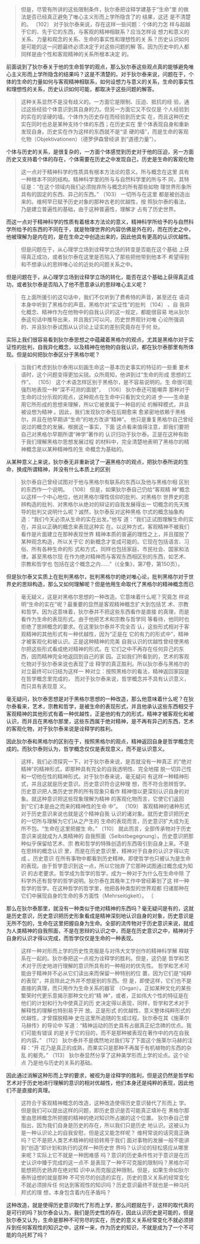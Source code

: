 <blockquote data-pid="3zX_kxgN">但是，尽管有所讲的这些限制条件，狄尔泰把诠释学建基于“生命”里 的做法是否已经真正避免了唯心主义形而上学所隐含了的 结果，这还 是不清楚的。 〔102〕 对于狄尔泰来说，存在这样一些问题：个体的力怎 样与超越于它的、先于它的东西，与客观的精神相联系？应当怎样设 想力和意义的关系、力量和观念的关系、生命的事实性和理想性的关 系？历史认识如何是可能的这一问题最终必须决定于对这些问题的解 答。因为历史中的人都同样是由个性和客观精神的关系所根本决定 的。 </blockquote><p data-pid="IcuHdbyL">前面说到了狄尔泰关于他的生命哲学的观点，那么狄尔泰这些观点真的能够避免唯心主义形而上学所隐含的结果吗？这是不清楚的。对于狄尔泰来说，问题在于，个体的生命的力量如何与客观精神相联系，如何设想力与意义的关系，生命的事实性和理想性的关系，历史认识如何可能，都取决于这些问题的解答。</p><blockquote data-pid="vTHm0nTw">这种关系显然不是没有歧义的。一方面它是限制、压迫、抵抗的经 验，通过这些经验个体意识到其自身的力。但另一方面它又不仅仅是 个人经验到的实在的坚硬的墙。个体作为历史存在而经验到历史实 在，而且这种历史实在同时也总是某种支持个体的东西；在历史实在 里个体表现自身和重新发现自身。历史实在作为这样的东西就不是“坚 硬的墙”，而是生命的客观化物（Objektivationen）（德罗伊森曾经讲 到“道德力量”）。 </blockquote><p data-pid="9rBEzVMk">个体与历史的关系，是很复杂的，一方面个体感觉到历史对于他的压迫，另一方面历史又支持着个体的存在，个体需要在历史之中发现自己，历史是生命的客观化物</p><blockquote data-pid="l44ZJ2TA">这一点对于精神科学的性质具有根本方法论的意义。所与概念在这里 具有一种根本不同的结构。精神科学里的所与与自然科学里的所与不 同，其特征是：“在这个领域内我们必须抛弃所与概念的所有那些如物 理世界形象所具有的固定的东西、异己的东西。” 〔103〕 一切所与在这里 都是被创造出来的。维柯早已赋予历史对象的那种古老的优越性，按 照狄尔泰的看法，乃是建立普遍性的基础，由于这种普遍性，理解才 占有了历史世界。</blockquote><p data-pid="jzDpje0R">而这一点对于精神科学的性质有着根本方法论的意义，精神科学所给予的与自然科学所给予的东西的不同在于，就是物理世界的内容仿佛是外在的，而在历史之中，他被理解为是内在的，是在生命之中创造出来的，因此他具有更高的认识优越性。</p><blockquote data-pid="PhLnDglP">但是问题在于，从心理学立场到诠释学立场的转变是否能在这个基础 上获得真正成功，或者狄尔泰在这里是否陷入了那些把他带到他本不 希望得到和不想承认的思辨唯心论的近处的问题关系之中。</blockquote><p data-pid="4hqcIJV4">但是问题在于，从心理学立场到诠释学立场的转化，能否在这个基础上获得真正成功，或者狄尔泰是否陷入了他不愿意承认的思辩唯心主义呢？</p><blockquote data-pid="JJf_Ej0F">在上面所援引的这句话中，我们不仅听到了费希特的声音，甚至还在 语词本身中听到了黑格尔的声音。黑格尔对“实证性”的批判 〔104〕 、自 我异化概念、精神作为在他物中的自我认识的这一规定，都能很容易 地从狄尔泰这句话中推导出来，并且我们可以问，历史世界观针对唯 心论所强调的、并且狄尔泰试图从认识论上证实的差别究竟存在于何 处。 </blockquote><p data-pid="HIHHmwWo">实际上我们很容易看到狄尔泰思想之中蕴藏着黑格尔的观点，尤其是黑格尔对于实证性的批判，自我异化概念，以及精神在他物的自我认识，都在狄尔泰那里有所体现。但是如何把狄尔泰区分于黑格尔呢？</p><blockquote data-pid="kU6r3JZJ">当我们考虑到狄尔泰用以刻画生命这一基本历史事实的特征的一些重 要术语时，这个问题变得更加尖锐。众所周知，他讲到过“生命的形成 思想的工作”。 〔105〕 这个术语怎样区别于黑格尔，是不容易说明的。生 命很可能强烈地表现一种“深不可测的面貌”， 〔106〕 狄尔泰还可能嘲弄 那种对于生命的过分乐观的观点，这种观点在生命中只看到文化的进 步——生命是用它所形成的思想来理解，所以它被隶属于一种目的论 的解释模式，并且被设想为精神 。因此，我们发现狄尔泰在后期愈来 愈紧密地依赖于黑格尔，并且在他早期讲“生命”的地方改讲“精神”。 他只是重复黑格尔自己曾经说过的概念的发展。根据这一事实，下面 这点看来值得注意，即我们要把自己对黑格尔早期所谓“神学”著作的 认识归功于狄尔泰。正是在这种有助于我们理解黑格尔思想发展过程 的材料中，完全清楚地表明了黑格尔的精神概念是以某种精神性的生 命概念为基础的。</blockquote><p data-pid="dl1Rf3rU">从某种意义上来说，狄尔泰无非重新说了一遍黑格尔的观点，把狄尔泰所说的生命，换成所谓精神，并没有什么本质上的区别</p><blockquote data-pid="JnuR3zBU">狄尔泰自己曾经试图对于他与黑格尔有联系的东西以及他与黑格尔相 区别的东西作一个说明。 〔108〕 但是，如果狄尔泰自己仍给“客观精 神”概念以这样一个中心地位，他对黑格尔理性信仰的批判、对黑格尔 世界史的思辨构造的批判、对黑格尔从绝对的辩证的自我发展得出一 切概念的先天推导的批判又说明什么呢？诚然，狄尔泰反对这种黑格 尔式的概念抽象构造：“我们今天必须从生命的实在出发。”他写 道：“我们正试图理解生命的实在，并且以正确的概念来表现这种实 在。以这种方式，客观精神不被我们看作是片面建立在那种表现世界 精神本质的普遍的理性之上，并且摆脱了某种观念构造，所以关于它 的新概念才变成可能的。它现在包括语言、习俗、所有各种生命的形 式和方式，同样也包括家庭、市民社会、国家和法律。甚至黑格尔现 在作为绝对精神而与客观东西相区别的东西，如艺术、宗教和哲学也 包括在这个概念之内……”（《全集》，第7卷，第150页）。</blockquote><p data-pid="-D8gVHQT">但是狄尔泰又实质上在批判黑格尔，批判黑格尔的绝对唯心论，批判黑格尔对于世界史的思辩构造，那么又如何理解呢？但是他用生命取代了黑格尔的精神概念而已</p><blockquote data-pid="YtqEXgv3">毫无疑义，这是对黑格尔思想的一种改造。它意味着什么呢？究竟怎 样说明“生命的实在”呢？最重要的显然是客观精神概念扩大到包括艺 术、宗教和哲学。因为这意味着，狄尔泰并不把这些东西看作是直接 的真理，而是看作为生命的表现形式。由于他把艺术和宗教与哲学同 等看待，他同时也拒绝了思辨概念的要求。在这里狄尔泰并不完全否 认，这些形式相对于客观精神的其他形式有一种优越性，因为“正是在 它的有力的形式中”，精神才被客观化和被认识。正是这种精神的完美 自我认识的优越性曾经使黑格尔把这些形式看成绝对精神的形式。在 它们之中不再存在任何异己的东西，因而精神完全地返回到自己的家 园。正如我们所看到的，艺术的客观化物对于狄尔泰来说也表现了诠 释学的真正胜利。所以狄尔泰与黑格尔的对立最终可以归结为这样一 种对立：按照黑格尔的看法，精神返回家园是在哲学概念里完成的， 而对于狄尔泰来说，哲学概念并不具有认识意义，而只具有表现意 义。 </blockquote><p data-pid="tm3Xk-ek">毫无疑问，狄尔泰思想是对于黑格尔思想的一种改造，那么他意味着什么呢？在狄尔泰看来，艺术，宗教和哲学，是被生命的表现形式，并且他承认这些东西相交于客观精神的其他形式有着一种优越性，正是他的有力的形式，精神才被客观化和被认识，而并且在黑格尔那里，这些东西属于绝对精神，是不再有异己的东西，艺术的客观化物，对于狄尔泰来说是诠释学的胜利。</p><p data-pid="AbLRgkco">因此狄尔泰和黑格尔的区别在于，按照黑格尔的观点，精神返回自身是哲学概念完成的。而狄尔泰则认为，哲学概念仅仅是表现意义，而不是认识意义。</p><blockquote data-pid="MVVxJ7Wg">这样，我们必须探究一下，对于狄尔泰来说，是否就没有一种真正 的“绝对精神”的精神形式，即那种具有完全的自我透明性、完全地摆 脱一切异己性和一切他在性的精神形式。对于狄尔泰来说，毫无疑问 有这样一种精神形式，并且这就是历史意识。历史意识符合这种理 想，而不符合思辨哲学。历史意识把人类历史世界的所有现象只看作 精神借以更深刻认识自身的对象。就这种意识把这些现象理解为精神 的客观化物而言，它使它们返回到“它们本是由之而来的精神性的生命 中”。 〔109〕 客观精神的诸种形式对于历史意识来说也就是这个精神自我 认识的诸对象。就历史意识把历史的一切所与理解为它们从之产生的 生命的表现而言，历史意识扩大成为无所不包。“生命在这里把握生 命。” 〔110〕 就此而言，全部传承物对于历史意识来说就成为人类精神的 自我照面（Selbstbegegnung）。历史意识把那种似乎保留给艺术、宗 教和哲学的特殊创造的东西吸引到自身上来。不是在思辨的概念认识 里，而是在历史意识里，精神对于自身的认识才得以完成 。历史意识 在所有事物中都看到历史精神。即使哲学也只被认为是生命的表现。由于哲学意识到这一点，所以它抛弃了它那种试图通过概念成为知识 的古老要求。哲学成为哲学的哲学，成为一种对于为什么在生命中除 了科学外还有哲学的哲学说明。狄尔泰在其晚年工作中曾经筹划了这 样一种哲学的哲学。在这种哲学的哲学里，他把各种类型的世界观都 归诸那种在它们中展现自身的生命的多方面性（Mehrseitigkeit）。 〔</blockquote><p data-pid="ii5u6orT">那么在狄尔泰那里，就没有一种类似于绝对精神的东西吗？毫无疑问是有的，这就是历史意识，历史意识把历史形象看成是精神深刻地认识自身的对象，历史意识是无所不包的，生命在这里把握自身为生命。全部的流传物对于历史意识来说，就成为人类精神的自我照面，不是在思辩的认识之中，而是在历史意识之中，精神对于自身的认识才得以完成，而哲学仅仅是生命的一种表现。</p><blockquote data-pid="WhezexSE">这样一种对形而上学的历史性克服是与对伟大文学创作的精神科学解 释联系在一起的。狄尔泰把这一点视为诠释学的胜利。但是，这仍是 哲学和艺术对于历史地进行理解的意识所具有的一种相对的优先性。 哲学和艺术可能由于精神并不必从它们读出来而保留一种特别的位 置，因为它们是“纯粹的表现”，并且除此之外并不想是别的东西。但 是，即使这样，它们也不是直接的真理，而只用作为生命关系的器官 （Organ）。正如某种文化的某些繁荣时代更乐意揭示那种文化的“精 神”，或者，正如伟大个性的特征是在他们的计划和行为中使真正的历 史决定得以表现，同样，哲学和艺术对于解释性的理解也特别易于开 放。正是形式 的优越性、意义整体纯粹形式的优越性，才曾摆脱精神 史在这里所追随的生成过程。狄尔泰在其《施莱尔马赫传》的导论中 写道：“精神运动的历史具有占据真正纪念碑的优点。我们可能有错误 的是关于它的目的，而不是那种被表现在著作中的内在自我的内容。” 〔112〕 狄尔泰并不是偶然地对我们写了下面这个施莱尔马赫的注释：“开 花乃是真正的成熟，而果实只是那种不再属于有机植物的东西的杂乱 的躯壳。” 〔113〕 狄尔泰显然分享了这种美学形而上学的论点。这个论点 乃是他与历史的关系的基础。 </blockquote><p data-pid="8NsUQGaS">因此通过消解这种形而上学的要求，被视为是诠释学的胜利，但是这仍然是哲学和艺术对于历史地进行理解的意识的相对优越性，他们本身还是纯粹的表现，因此他们不是直接的真理。</p><blockquote data-pid="lyWTr6Vn">这符合于客观精神概念的改造，这种改造使得历史意识替代了形而上 学。但是我们可以提出这样的问题，即历史意识是否可能真正填补在 黑格尔那里由思辨概念所把握的精神的绝对知识所占据的这个位置。 狄尔泰自己曾指出，因为我们自身是历史的存在，所以我们只是历史 地认识。这被认为是一种认识论上的自我安慰，但是这又能怎样呢？ 维柯常说的话究竟正确吗？它不是把人类艺术精神的经验转用于我们 面对事物的发展一般不能讲到“创造”即计划和执行的这样一种历史世 界吗？认识论的轻松感应从哪里来呢？实际上它不就是一种困难感 吗？意识的历史条件性对于意识是在历史认识中臻于完成的这一点不 是表现了一种不可克服的限制吗？黑格尔可能想把历史扬弃在绝对知 识中从而克服这种限制。但是，如果生命如狄尔泰所设想的就是那种 不可穷尽的创造的实在，历史的意义关系的经常变化不就必须排斥任 何达到客观性的知识吗？历史意识最终不就也是一种乌托邦式的理 想，本身包含着内在矛盾吗？</blockquote><p data-pid="DowhvcJa">这种改造，就是使得历史意识取代了形而上学，那么问题就在于，这样的取代真的是可行的吗？狄尔泰会认为，我们是历史性的存在，因此认识历史是可能的，但是狄尔泰又认为，生命是那种不可穷尽的实在，历史的意义关系经常变化不就必须排斥到任何客观性的知识之中，这样一来，作为历史的知识，不就是成为了一个不可能的乌托邦了吗？</p>